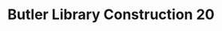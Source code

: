 ---
_date: 20-Jan-33
derivativo_link: https://derivativo-3.library.columbia.edu/iiif/2/ldpd:341200/
dlc_link: https://dlc.library.columbia.edu/catalog/cul:vdncjsxm79
format: photographs
iiif_json: https://derivativo-3.library.columbia.edu/iiif/2/ldpd:341200/info.json
name: Beals, A. Tennyson
native_jpg: https://derivativo-3.library.columbia.edu/iiif/2/ldpd:341200/full/!768,768/0/native.jpg
shelf_location: Box no. Box 162, Folder no. Folder 12 (Buildings & Grounds - Morningside
  - Butler Library, Construction 1933-1934), Historical Photograph Collection
subjects: Academic libraries; New York (N.Y.); Butler Library
summary: Butler Library construction, 20 January 1933.
title: Butler Library Construction 20
layout: photo-page
---